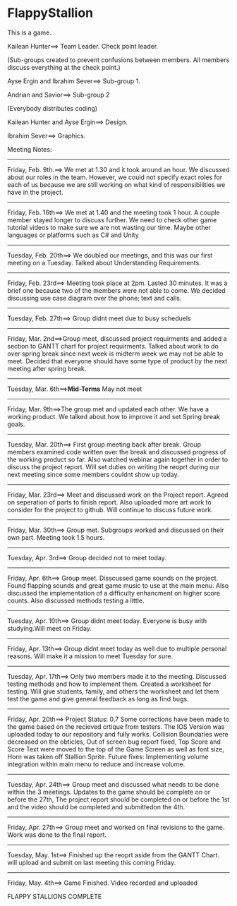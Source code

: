# FlappyStallion
This is a game.

Kailean Hunter==> Team Leader. Check point leader.

(Sub-groups created to prevent confusions between members. All members discuss everything at the check point.)

Ayse Ergin and Ibrahim Sever==> Sub-group 1. 

Andrian and Savior==> Sub-group 2

(Everybody distributes coding)

Kailean Hunter and Ayse Ergin==> Design.

Ibrahim Sever==> Graphics.

Meeting Notes:
______________________________________________________________________________________________________________________________________
Friday, Feb. 9th.==> We met at 1.30 and it took around an hour. We discussed about our roles in the team. However, we could not specify exact roles for each of us because we are still working on what kind of responsibilities we have in the project.
______________________________________________________________________________________________________________________________________
Friday, Feb. 16th==> We met at 1.40 and the meeting took 1 hour. A couple member stayed longer to discuss further. We need to check other game tutorial videos to make sure we are not wasting our time. Maybe other languages or platforms such as C# and Unity
______________________________________________________________________________________________________________________________________
Tuesday, Feb. 20th==> We doubled our meetings, and this was our first meeting on a Tuesday. Talked about Understanding Requirements.
______________________________________________________________________________________________________________________________________
Friday, Feb. 23rd==> Meeting took place at 2pm. Lasted 30 minutes. It was a brief one because two of the members were not able to come. We decided discussing use case diagram over the phone; text and calls.
______________________________________________________________________________________________________________________________________
Tuesday, Feb. 27th==> Group didnt meet due to busy scheduels
______________________________________________________________________________________________________________________________________
Friday, Mar. 2nd==>Group meet, discussed project requirments and added a section to GANTT chart for project requirments. Talked about work to do over spring break since next week is midterm week we may not be able to meet. Decided that everyone should have some type of product by the next meeting after spring break.
______________________________________________________________________________________________________________________________________
Tuesday, Mar. 6th==>**Mid-Terms** May not meet
______________________________________________________________________________________________________________________________________
Friday, Mar. 9th==>The group met and updated each other. We have a working product. We talked about how to improve it and set Spring break goals.
______________________________________________________________________________________________________________________________________
Tuesday, Mar. 20th==> First group meeting back after break. Group members examined code written over the break and discussed progress of the working product so far. Also watched webinar again together in order to discuss the project report. Will set duties on writing the reoprt during our next meeting since some members couldnt show up today. 
______________________________________________________________________________________________________________________________________
Friday, Mar. 23rd==> Meet and discussed work on the Project report. Agreed on seperation of parts to finish report. Also uploaded more art work to consider for the project to github. Will continue to discuss future work.
______________________________________________________________________________________________________________________________________
Friday, Mar. 30th==> Group met. Subgroups worked and discussed on their own part. Meeting took 1.5 hours.
______________________________________________________________________________________________________________________________________
Tuesday, Apr. 3rd==> Group decided not to meet today.
______________________________________________________________________________________________________________________________________
Friday, Apr. 6th==> Group meet. Disscussed game sounds on the project. Found flapping sounds and great game music to use at the main menu. Also discussed the implementation of a difficulty enhancment on higher score counts. Also discussed methods testing a little. 
______________________________________________________________________________________________________________________________________
Tuesday, Apr. 10th==> Group didnt meet today. Everyone is busy with studying.Will meet on Friday.
______________________________________________________________________________________________________________________________________
Friday, Apr. 13th==> Group didnt meet today as well due to multiple personal reasons. Will make it a mission to meet Tuesday for sure.
______________________________________________________________________________________________________________________________________
Tuesday, Apr. 17th==> Only two members made it to the meeting. Discussed testing methods and how to implement them. Created a worksheet for testing. Will give students, family, and others the worksheet and let them test the game and give general feedback as long as find bugs.
______________________________________________________________________________________________________________________________________
Friday, Apr. 20th==>  Project Status: 0.7 Some corrections have been made to the game based on the recieved crtique from testers.  The IOS Version was uploaded today to our repository and fully works. Collision Boundaries were decreased on the obticles, Out of screen bug report fixed, Top Score and Score Text were moved to the top of the Game Screen as well as font size, Horn was taken off Stallion Sprite. Future fixes: Implementing volume integration within main menu to reduce and increase volume.
______________________________________________________________________________________________________________________________________
Tuesday, Apr. 24th==> Group meet and discussed what needs to be done within the 3 meetings. Updates to the game should be complete on or before the 27th, The project report should be completed on or before the 1st  and the video should be completed and submittedon the 4th.
______________________________________________________________________________________________________________________________________
Friday, Apr. 27th==>  Group meet and worked on final revisions to the game. Work was done to the final report.
______________________________________________________________________________________________________________________________________
Tuesday, May. 1st==> Finished up the reoprt aside from the GANTT Chart. will upload and submit  on last meeting this coming Friday.
______________________________________________________________________________________________________________________________________
Friday, May. 4th==>  Game Finished. Video recorded and uploaded

FLAPPY STALLIONS COMPLETE